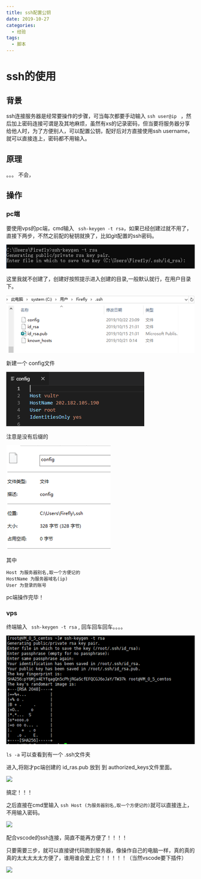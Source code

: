```yaml
---
title: ssh配置公钥
date: 2019-10-27
categories:
  - 经验
tags:
  - 脚本
---
```






# ssh的使用

## 背景

ssh连接服务器是经常要操作的步骤，可当每次都要手动输入 ```ssh user@ip ``` ，然后加上密码连接可谓是及其地麻烦，虽然有xs的记录密码，但当要将服务器分享给他人时，为了方便别人，可以配置公钥，配好后对方直接使用ssh username，就可以直接连上，密码都不用输入。

## 原理
<!-- more -->
。。。 不会，

## 操作

### pc端

要使用vps的pc端，cmd输入    ``` ssh-keygen -t rsa```，如果已经创建过就不用了，直接下两步，不然之前配的秘钥就换了，比如git配置的ssh密码。

![](https://raw.githubusercontent.com/Fierygit/picbed/master/ssh1.jpg)

这里我就不创建了，创建好按照提示进入创建的目录,一般默认就行，在用户目录下。

![](https://raw.githubusercontent.com/Fierygit/picbed/master/ssh2.jpg)

新建一个 config文件

![](https://raw.githubusercontent.com/Fierygit/picbed/master/ssh3.jpg)

注意是没有后缀的

![](https://raw.githubusercontent.com/Fierygit/picbed/master/ssh4.jpg)

其中

```
Host 为服务器别名,取一个方便记的
HostName 为服务器域名(ip)
User 为登录的账号
```

pc端操作完毕！

### vps

终端输入    ``` ssh-keygen -t rsa```   , 回车回车回车。。。。

![](https://raw.githubusercontent.com/Fierygit/picbed/master/sshshiyong.jpg)

```ls -a``` 可以查看到有一个 .ssh文件夹

进入,将刚才pc端创建的  id_ras.pub 放到 到 authorized_keys文件里面。

![](https://raw.githubusercontent.com/Fierygit/picbed/master/ssh5.jpg)

搞定！！！ 

之后直接在cmd里输入 ``` ssh Host (为服务器别名,取一个方便记的) ```就可以直接连上，不用输入密码。

![](https://raw.githubusercontent.com/Fierygit/picbed/master/ssh6.jpg)



配合vscode的ssh连接，简直不能再方便了！！！！

只要需要三步，就可以直接键代码跑到服务器，像操作自己的电脑一样，真的真的真的太太太太太方便了，谁用谁会爱上它！！！！！（当然vscode要下插件）

![](https://raw.githubusercontent.com/Fierygit/picbed/master/ssh7.jpg)